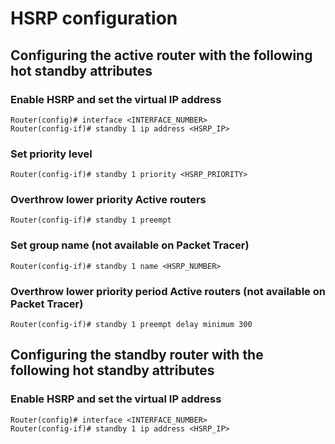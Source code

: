 # HSRP configuration

## Configuring the active router with the following hot standby attributes

### Enable HSRP and set the virtual IP address

    Router(config)# interface <INTERFACE_NUMBER>
    Router(config-if)# standby 1 ip address <HSRP_IP>

### Set priority level

    Router(config-if)# standby 1 priority <HSRP_PRIORITY>

### Overthrow lower priority Active routers

    Router(config-if)# standby 1 preempt

### Set group name (not available on Packet Tracer)

    Router(config-if)# standby 1 name <HSRP_NUMBER>


### Overthrow lower priority period Active routers (not available on Packet Tracer)

    Router(config-if)# standby 1 preempt delay minimum 300

## Configuring the standby router with the following hot standby attributes

### Enable HSRP and set the virtual IP address

    Router(config)# interface <INTERFACE_NUMBER>
    Router(config-if)# standby 1 ip address <HSRP_IP>
